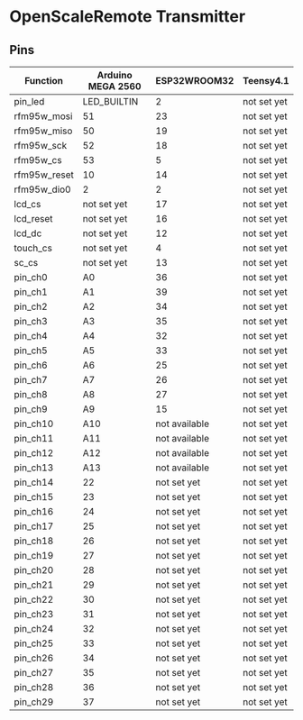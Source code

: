 # OpenScaleRemote Transmitter

## Pins
Function | Arduino MEGA 2560 | ESP32WROOM32 | Teensy4.1
-------- | -------- | -------- | --------
pin_led | LED_BUILTIN | 2 | not set yet 
rfm95w_mosi | 51 | 23 | not set yet 
rfm95w_miso | 50 | 19 | not set yet 
rfm95w_sck | 52 | 18 | not set yet 
rfm95w_cs | 53 | 5 | not set yet 
rfm95w_reset | 10 | 14 | not set yet 
rfm95w_dio0 | 2 | 2 | not set yet 
lcd_cs | not set yet | 17 | not set yet 
lcd_reset | not set yet | 16 | not set yet 
lcd_dc | not set yet | 12 | not set yet 
touch_cs | not set yet | 4 | not set yet 
sc_cs | not set yet | 13 | not set yet 
pin_ch0 | A0 | 36 | not set yet 
pin_ch1 | A1 | 39 | not set yet 
pin_ch2 | A2 | 34 | not set yet 
pin_ch3 | A3 | 35 | not set yet 
pin_ch4 | A4 | 32 | not set yet 
pin_ch5 | A5 | 33 | not set yet 
pin_ch6 | A6 | 25 | not set yet 
pin_ch7 | A7 | 26 | not set yet 
pin_ch8 | A8 | 27 | not set yet 
pin_ch9 | A9 | 15 | not set yet 
pin_ch10 | A10 | not available | not set yet 
pin_ch11 | A11 | not available | not set yet 
pin_ch12 | A12 | not available | not set yet 
pin_ch13 | A13 | not available | not set yet 
pin_ch14 | 22 | not set yet | not set yet 
pin_ch15 | 23 | not set yet | not set yet 
pin_ch16 | 24 | not set yet | not set yet 
pin_ch17 | 25 | not set yet | not set yet 
pin_ch18 | 26 | not set yet | not set yet 
pin_ch19 | 27 | not set yet | not set yet 
pin_ch20 | 28 | not set yet | not set yet 
pin_ch21 | 29 | not set yet | not set yet 
pin_ch22 | 30 | not set yet | not set yet 
pin_ch23 | 31 | not set yet | not set yet 
pin_ch24 | 32 | not set yet | not set yet 
pin_ch25 | 33 | not set yet | not set yet 
pin_ch26 | 34 | not set yet | not set yet 
pin_ch27 | 35 | not set yet | not set yet 
pin_ch28 | 36 | not set yet | not set yet 
pin_ch29 | 37 | not set yet | not set yet 
